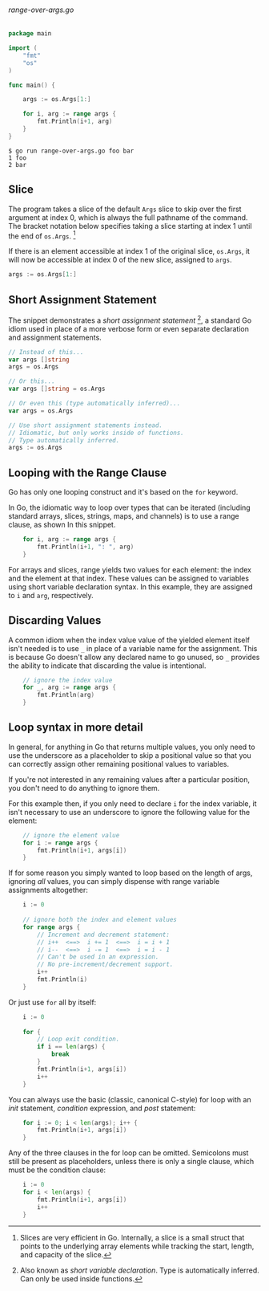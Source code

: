 ###### range-over-args.go
```go
package main

import (
	"fmt"
	"os"
)

func main() {

	args := os.Args[1:]

	for i, arg := range args {
		fmt.Println(i+1, arg)
	}
}
```

```
$ go run range-over-args.go foo bar
1 foo
2 bar
```

## Slice

The program takes a slice of the default `Args` slice to skip over the first argument at index 0, which is always the full pathname of the command. The bracket notation below specifies taking a slice starting at index 1 until the end of `os.Args`. [^1]

If there is an element accessible at index 1 of the original slice, `os.Args`, it will now be accessible at index 0 of the new slice, assigned to `args`.

```go
args := os.Args[1:]
```

## Short Assignment Statement

The snippet demonstrates a *short assignment statement* [^2], a standard Go idiom used in place of a more verbose form or even separate declaration and assignment statements.

```go
// Instead of this...
var args []string
args = os.Args

// Or this...
var args []string = os.Args

// Or even this (type automatically inferred)...
var args = os.Args

// Use short assignment statements instead.
// Idiomatic, but only works inside of functions.
// Type automatically inferred.
args := os.Args
```

## Looping with the Range Clause

Go has only one looping construct and it's based on the `for` keyword.

In Go, the idiomatic way to loop over types that can be iterated (including standard arrays, slices, strings, maps, and channels) is to use a range clause, as shown In this snippet.

```go
	for i, arg := range args {
		fmt.Println(i+1, ": ", arg)
	}
```

For arrays and slices, range yields two values for each element: the index and the element at that index. These values can be assigned to variables using short variable declaration syntax. In this example, they are assigned to `i` and `arg`, respectively.

## Discarding Values

A common idiom when the index value value of the yielded element itself isn't needed is to use `_` in place of a variable name for the assignment. This is because Go doesn't allow any declared name to go unused, so `_` provides the ability to indicate that discarding the value is intentional. 

```go
	// ignore the index value
	for _, arg := range args {
		fmt.Println(arg)
	}
```

## Loop syntax in more detail

In general, for anything in Go that returns multiple values, you only need to use the underscore as a placeholder to skip a positional value so that you can correctly assign other remaining positional values to variables.

If you're not interested in any remaining values after a particular position, you don't need to do anything to ignore them.

For this example then, if you only need to declare `i` for the index variable, it isn't necessary to use an underscore to ignore the following value for the element:

```go
	// ignore the element value
	for i := range args {
		fmt.Println(i+1, args[i])
	}
```

If for some reason you simply wanted to loop based on the length of args, ignoring *all* values, you can simply dispense with range variable assignments altogether:

```go
	i := 0
	
	// ignore both the index and element values
	for range args {
		// Increment and decrement statement:
		// i++  <==>  i += 1  <==>  i = i + 1
		// i--  <==>  i -= 1  <==>  i = i - 1
		// Can't be used in an expression.
		// No pre-increment/decrement support.
		i++ 
		fmt.Println(i)
	}
```

Or just use `for` all by itself:

```go
	i := 0
	
	for {
		// Loop exit condition.
		if i == len(args) {
			break
		}
		fmt.Println(i+1, args[i])
		i++ 
	}
```

You can always use the basic (classic, canonical C-style) for loop with an *init* statement, *condition* expression, and *post* statement:

```go
	for i := 0; i < len(args); i++ {
		fmt.Println(i+1, args[i])
	}
```

Any of the three clauses in the for loop can be omitted. Semicolons must still be present as placeholders, unless there is only a single clause, which must be the condition clause:

```go
	i := 0
	for i < len(args) {
		fmt.Println(i+1, args[i])
		i++
	}
```


[^1]: Slices are very efficient in Go. Internally, a slice is a small struct that points to the underlying array elements while tracking the start, length, and capacity of the slice.
[^2]: Also known as *short variable declaration*. Type is automatically inferred. Can only be used inside functions.